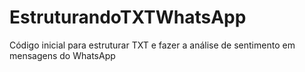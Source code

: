# EstruturandoTXTWhatsApp
Código inicial para estruturar TXT  e fazer a análise de sentimento em mensagens do WhatsApp
